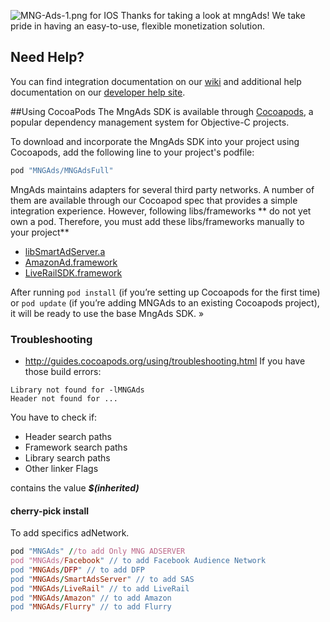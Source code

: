 ![MNG-Ads-1.png](https://bitbucket.org/repo/aen579/images/3739691856-MNG-Ads-1.png) for IOS
Thanks for taking a look at mngAds! We take pride in having an easy-to-use, flexible monetization solution.

## Need Help?

You can find integration documentation on our [wiki] and additional help documentation on our [developer help site].

##Using CocoaPods
The MngAds SDK is available through [Cocoapods], a popular dependency management system for Objective-C projects.

To download and incorporate the MngAds SDK into your project using Cocoapods, add the following line to your project's podfile:

```ruby
pod "MNGAds/MNGAdsFull"
```
MngAds maintains adapters for several third party networks. A number of them are available through our Cocoapod spec that provides a simple integration experience. However, following libs/frameworks ** do not yet own a pod. Therefore, you must add these libs/frameworks  manually to your project**

  - [libSmartAdServer.a]
  - [AmazonAd.framework]
  - [LiveRailSDK.framework]

After running `pod install` (if you’re setting up Cocoapods for the first time) or `pod update` (if you’re adding MNGAds to an existing Cocoapods project), it will be ready to use the base MngAds SDK. » 


### Troubleshooting

 - http://guides.cocoapods.org/using/troubleshooting.html
If you have those build errors: 
```
Library not found for -lMNGAds
Header not found for ...
```

You have to check if:
- Header search paths
- Framework search paths
- Library search paths
- Other linker Flags

contains the value ***$(inherited)***

#### cherry-pick install

To add specifics adNetwork.

```ruby
pod "MNGAds" //to add Only MNG ADSERVER
pod "MNGAds/Facebook" // to add Facebook Audience Network
pod "MNGAds/DFP" // to add DFP
pod "MNGAds/SmartAdsServer" // to add SAS
pod "MNGAds/LiveRail" // to add LiveRail
pod "MNGAds/Amazon" // to add Amazon
pod "MNGAds/Flurry" // to add Flurry

```
[wiki]:https://bitbucket.org/mngcorp/mngads-demo-ios/wiki/Home
[developer help site]:https://bitbucket.org/mngcorp/mngads-demo-ios/wiki/faq
[Cocoapods]:http://cocoapods.org/
[libSmartAdServer.a]:https://bitbucket.org/mngcorp/mngads-demo-ios/src/HEAD/Demo/MNG-Ads-SDK/AdsSDKs/sdk/libSmartAdServer.a?at=master&fileviewer=file-view-default
[FBAudienceNetwork.framework]:https://bitbucket.org/mngcorp/mngads-demo-ios/src/HEAD/Demo/MNG-Ads-SDK/AdsSDKs/FBAudienceNetwork.framework/?at=master
[libANSDK.a]:https://bitbucket.org/mngcorp/mngads-demo-ios/src/HEAD/Demo/MNG-Ads-SDK/AdsSDKs/ANSDK/?at=master
[LiveRailSDK.framework]:https://bitbucket.org/mngcorp/mngads-demo-ios/src/HEAD/Demo/MNG-Ads-SDK/AdsSDKs/LiveRailSDK.framework/?at=master
[AmazonAd.framework]:https://bitbucket.org/mngcorp/mngads-demo-ios/src/HEAD/Demo/MNG-Ads-SDK/AdsSDKs/AmazonAd.framework/?at=master